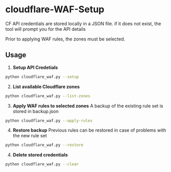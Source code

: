 # cloudflare-WAF-Setup
CF API credentials are stored locally in a JSON file. if it does not exist, the tool will prompt you for the API details

Prior to applying WAF rules, the zones must be selected. 


## Usage

1. **Setup API Credetials**

```sh
python cloudflare_waf.py --setup
``` 

2. **List available Cloudflare zones**

```sh
python cloudflare_waf.py --list-zones
``` 
   
3. **Apply WAF rules to selected zones**
A backup of the existing rule set is stored in backup.json

```sh
python cloudflare_waf.py --apply-rules
```

4. **Restore backup**
Previous rules can be restored in case of problems with the new rule set

```sh
python cloudflare_waf.py --restore
```

4. **Delete stored credentials**

```sh
python cloudflare_waf.py --clear
```
